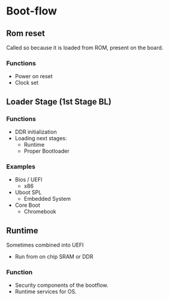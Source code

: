 # Boot-flow
## Rom reset 
Called so because it is loaded from ROM, present on the board.
### Functions 
- Power on reset
- Clock set

## Loader Stage (1st Stage BL)
### Functions
 - DDR initialization
 - Loading next stages:
	 - Runtime
	 - Proper Bootloader

### Examples
- Bios / UEFI
	- x86 
- Uboot SPL
	- Embedded System
- Core Boot
	- Chromebook

## Runtime
Sometimes combined into UEFI 
- Run from on chip SRAM or DDR 

### Function
- Security components of the bootflow.
- Runtime services for OS.